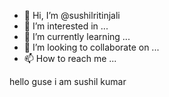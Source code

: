 - 👋 Hi, I’m @sushilritinjali
- 👀 I’m interested in ...
- 🌱 I’m currently learning ...
- 💞️ I’m looking to collaborate on ...
- 📫 How to reach me ...

<!---
sushilritinjali/sushilritinjali is a ✨ special ✨ repository because its `README.md` (this file) appears on your GitHub profile.
You can click the Preview link to take a look at your changes.
--->hello guse i am sushil kumar 
